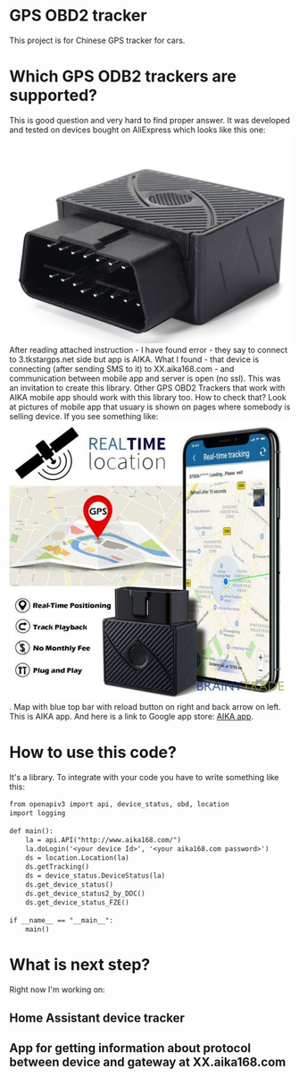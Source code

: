 # GPS OBD2 tracker
This project is for Chinese GPS tracker for cars.

# Which GPS ODB2 trackers are supported?
This is good question and very hard to find proper answer. It was developed and tested on devices bought on 
AliExpress which looks like this one:
![GPS ODB2 Tracker](/doc/images/gps_tracker.png)
After reading attached instruction - I have found error - they say to connect to 3.tkstargps.net side but app is AIKA. What I found - that device is connecting (after sending SMS to it) to XX.aika168.com - and communication between mobile app and server is open (no ssl). This was an invitation to create this library. Other GPS OBD2 Trackers that work with AIKA mobile app should work with this library too. How to check that? Look at pictures of 
mobile app that usuary is shown on pages where somebody is selling device. If you see something like:
![AIKA APP](/doc/images/OBD-II-GPS-Tracker.jpg). Map with blue top bar with reload button on right and back arrow on left. This is AIKA app. And here is a link to Google app store: [AIKA app](https://play.google.com/store/apps/details?id=com.fw.gps.xinmai&hl=en_US).

# How to use this code?
It's a library. To integrate with your code you have to write something like this:
```
from openapiv3 import api, device_status, obd, location
import logging

def main():
    la = api.API("http://www.aika168.com/")
    la.doLogin('<your device Id>', '<your aika168.com password>')
    ds = location.Location(la)
    ds.getTracking()
    ds = device_status.DeviceStatus(la)
    ds.get_device_status()
    ds.get_device_status2_by_DDC()
    ds.get_device_status_FZE()

if __name__ == "__main__":
    main()
```

# What is next step?
Right now I'm working on:
## Home Assistant device tracker
## App for getting information about protocol between device and gateway at XX.aika168.com
